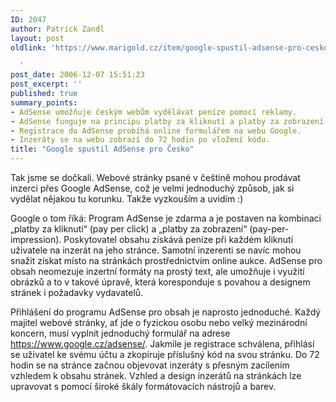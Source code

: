 ```yaml
---
ID: 2047
author: Patrick Zandl
layout: post
oldlink: 'https://www.marigold.cz/item/google-spustil-adsense-pro-cesko

  '
post_date: 2006-12-07 15:51:23
post_excerpt: ''
published: true
summary_points:
- AdSense umožňuje českým webům vydělávat peníze pomocí reklamy.
- AdSense funguje na principu platby za kliknutí a platby za zobrazení.
- Registrace do AdSense probíhá online formulářem na webu Google.
- Inzeráty se na webu zobrazí do 72 hodin po vložení kódu.
title: "Google spustil AdSense pro Česko"
---
```


<texy>Tak jsme se dočkali. Webové stránky psané v češtině mohou prodávat inzerci přes Google AdSense, což je velmi jednoduchý způsob, jak si vydělat nějakou tu korunku. Takže vyzkouším a uvidím :)

Google o tom říká: Program AdSense je zdarma a je postaven na kombinaci „platby za kliknutí“ (pay per click) a „platby za zobrazení“ (pay-per-impression). Poskytovatel obsahu získává peníze při každém kliknutí uživatele na inzerát na jeho stránce. Samotní inzerenti se navíc mohou snažit získat místo na stránkách prostřednictvím online aukce. AdSense pro obsah neomezuje inzertní formáty na prostý text, ale umožňuje i využití obrázků a to v takové úpravě, která koresponduje s povahou a designem stránek i požadavky vydavatelů. 

Přihlášení do programu AdSense pro obsah je naprosto jednoduché. Každý majitel webové stránky, ať jde o fyzickou osobu nebo velký mezinárodní koncern, musí vyplnit jednoduchý formulář na adrese <a href="https://www.google.cz/adsense/">https://www.google.cz/adsense/</a>. Jakmile je registrace schválena, přihlásí se uživatel ke svému účtu a zkopíruje příslušný kód na svou stránku. Do 72 hodin se na stránce začnou objevovat inzeráty s přesným zacílením vzhledem k obsahu stránek. Vzhled a design inzerátů na stránkách lze upravovat s pomocí široké škály formátovacích nástrojů a barev.